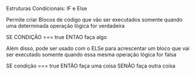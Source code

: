 Estruturas Condicionais: IF e Else 

Permite criar Blocos de código que vão ser executados somente quando uma determinada operação lógica for verdadeira

SE CONDIÇÃO === true ENTAO faça algo 

Além disso, pode ser usado com o ELSe para acrescentar um bloco que vai ser executado somente quando essa mesma operação lógica for falsa

SE condição === true ENTÃO faça uma coisa SENÃO faça outra coisa 

